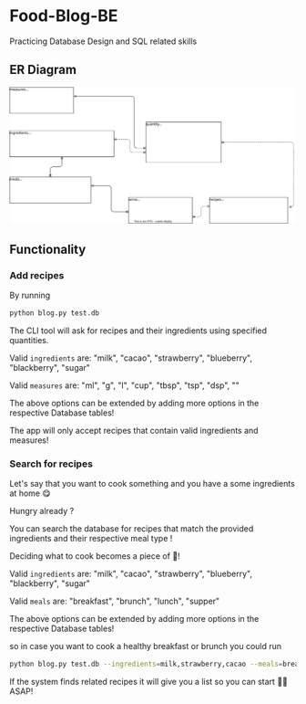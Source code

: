 # Food-Blog-BE
Practicing Database Design and SQL related skills


## ER Diagram 
<img src='diagram.svg' />


## Functionality

### Add recipes
By running 
```bash
python blog.py test.db 
```
The CLI tool will ask for recipes and their ingredients using specified quantities.

Valid `ingredients` are: "milk", "cacao", "strawberry", "blueberry", "blackberry", "sugar"

Valid `measures` are: "ml", "g", "l", "cup", "tbsp", "tsp", "dsp", ""

The above options can be extended by adding more options in the respective Database tables!


The app will only accept recipes that contain valid ingredients and measures! 



### Search for recipes
Let's say that you want to cook something and you have a some ingredients at home 😋

Hungry already ?

You can search the database for recipes that match the provided ingredients and their respective meal type !

Deciding what to cook becomes a piece of 🥧!

Valid `ingredients` are: "milk", "cacao", "strawberry", "blueberry", "blackberry", "sugar"

Valid `meals` are: "breakfast", "brunch", "lunch", "supper"

The above options can be extended by adding more options in the respective Database tables!

so in case you want to cook a healthy breakfast or brunch you could run

```bash
python blog.py test.db --ingredients=milk,strawberry,cacao --meals=breakfast,brunch
```

If the system finds related recipes it will give you a list so you can start 🧑‍🍳 ASAP!

